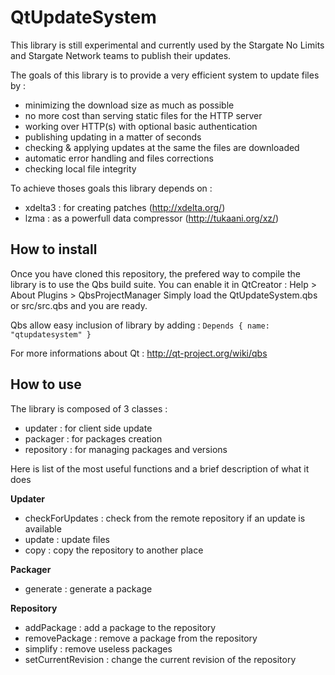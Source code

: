 QtUpdateSystem
==============

This library is still experimental and currently used by the Stargate No Limits and Stargate Network teams to publish their updates.

The goals of this library is to provide a very efficient system to update files by :
 - minimizing the download size as much as possible
 - no more cost than serving static files for the HTTP server
 - working over HTTP(s) with optional basic authentication
 - publishing updating in a matter of seconds
 - checking & applying updates at the same the files are downloaded
 - automatic error handling and files corrections
 - checking local file integrity

To achieve thoses goals this library depends on :
 - xdelta3 : for creating patches (http://xdelta.org/)
 - lzma : as a powerfull data compressor (http://tukaani.org/xz/)

How to install
--------------

Once you have cloned this repository, the prefered way to compile the library is to use the Qbs build suite.
You can enable it in QtCreator : Help > About Plugins > QbsProjectManager
Simply load the QtUpdateSystem.qbs or src/src.qbs and you are ready.

Qbs allow easy inclusion of library by adding  : 
`Depends { name: "qtupdatesystem" }`

For more informations about Qt : http://qt-project.org/wiki/qbs

How to use
--------------

The library is composed of 3 classes :
 - updater : for client side update
 - packager : for packages creation
 - repository : for managing packages and versions

Here is list of the most useful functions and a brief description of what it does

**Updater**
 - checkForUpdates : check from the remote repository if an update is available
 - update : update files
 - copy : copy the repository to another place

**Packager**
 - generate : generate a package

**Repository**
 - addPackage : add a package to the repository
 - removePackage : remove a package from the repository
 - simplify : remove useless packages
 - setCurrentRevision : change the current revision of the repository
